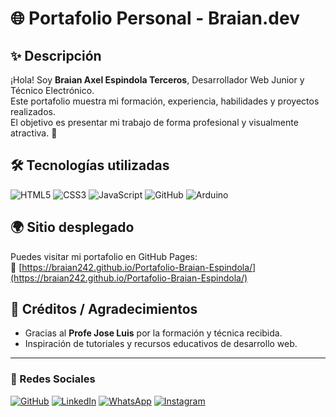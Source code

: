 # 🌐 Portafolio Personal - Braian.dev

## ✨ Descripción
¡Hola! Soy **Braian Axel Espindola Terceros**, Desarrollador Web Junior y Técnico Electrónico.  
Este portafolio muestra mi formación, experiencia, habilidades y proyectos realizados.  
El objetivo es presentar mi trabajo de forma profesional y visualmente atractiva. 🚀

## 🛠 Tecnologías utilizadas
![HTML5](https://img.shields.io/badge/HTML5-E34F26?style=for-the-badge&logo=html5&logoColor=white)
![CSS3](https://img.shields.io/badge/CSS3-1572B6?style=for-the-badge&logo=css3&logoColor=white)
![JavaScript](https://img.shields.io/badge/JavaScript-F7DF1E?style=for-the-badge&logo=javascript&logoColor=black)
![GitHub](https://img.shields.io/badge/GitHub-181717?style=for-the-badge&logo=github&logoColor=white)
![Arduino](https://img.shields.io/badge/Arduino-00979D?style=for-the-badge&logo=arduino&logoColor=white)

## 🌍 Sitio desplegado
Puedes visitar mi portafolio en GitHub Pages:  
🔗 [https://braian242.github.io/Portafolio-Braian-Espindola/](https://braian242.github.io/Portafolio-Braian-Espindola/)

## 💼 Créditos / Agradecimientos
- Gracias al **Profe Jose Luis** por la formación y técnica recibida.  
- Inspiración de tutoriales y recursos educativos de desarrollo web.  

---

### 📱 Redes Sociales
[![GitHub](https://img.shields.io/badge/GitHub-181717?style=for-the-badge&logo=github&logoColor=white)](https://github.com/braian242)
[![LinkedIn](https://img.shields.io/badge/LinkedIn-0A66C2?style=for-the-badge&logo=linkedin&logoColor=white)](https://www.linkedin.com/in/braian-axel-espindola-terceros-4b9037335/)
[![WhatsApp](https://img.shields.io/badge/WhatsApp-25D366?style=for-the-badge&logo=whatsapp&logoColor=white)](https://wa.me/5493516489322)
[![Instagram](https://img.shields.io/badge/Instagram-E4405F?style=for-the-badge&logo=instagram&logoColor=white)](https://www.instagram.com/_br4i4n_20)

